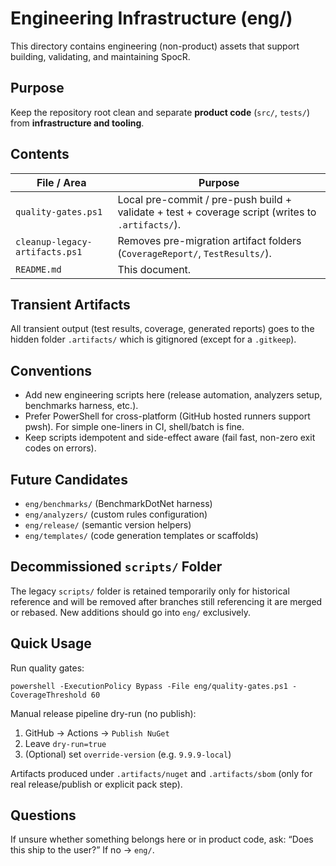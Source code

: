 # Engineering Infrastructure (eng/)

This directory contains engineering (non-product) assets that support building, validating, and maintaining SpocR.

## Purpose

Keep the repository root clean and separate **product code** (`src/`, `tests/`) from **infrastructure and tooling**.

## Contents

| File / Area                    | Purpose                                                                                          |
| ------------------------------ | ------------------------------------------------------------------------------------------------ |
| `quality-gates.ps1`            | Local pre-commit / pre-push build + validate + test + coverage script (writes to `.artifacts/`). |
| `cleanup-legacy-artifacts.ps1` | Removes pre-migration artifact folders (`CoverageReport/`, `TestResults/`).                      |
| `README.md`                    | This document.                                                                                   |

## Transient Artifacts

All transient output (test results, coverage, generated reports) goes to the hidden folder `.artifacts/` which is gitignored (except for a `.gitkeep`).

## Conventions

- Add new engineering scripts here (release automation, analyzers setup, benchmarks harness, etc.).
- Prefer PowerShell for cross-platform (GitHub hosted runners support pwsh). For simple one-liners in CI, shell/batch is fine.
- Keep scripts idempotent and side-effect aware (fail fast, non-zero exit codes on errors).

## Future Candidates

- `eng/benchmarks/` (BenchmarkDotNet harness)
- `eng/analyzers/` (custom rules configuration)
- `eng/release/` (semantic version helpers)
- `eng/templates/` (code generation templates or scaffolds)

## Decommissioned `scripts/` Folder

The legacy `scripts/` folder is retained temporarily only for historical reference and will be removed after branches still referencing it are merged or rebased. New additions should go into `eng/` exclusively.

## Quick Usage

Run quality gates:

```
powershell -ExecutionPolicy Bypass -File eng/quality-gates.ps1 -CoverageThreshold 60
```

Manual release pipeline dry-run (no publish):

1. GitHub → Actions → `Publish NuGet`
2. Leave `dry-run=true`
3. (Optional) set `override-version` (e.g. `9.9.9-local`)

Artifacts produced under `.artifacts/nuget` and `.artifacts/sbom` (only for real release/publish or explicit pack step).

## Questions

If unsure whether something belongs here or in product code, ask: “Does this ship to the user?” If no → `eng/`.
